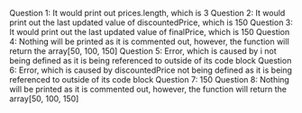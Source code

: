 Question 1: It would print out prices.length, which is 3
Question 2: It would print out the last updated value of discountedPrice, which is 150
Question 3: It would print out the last updated value of finalPrice, which is 150
Question 4: Nothing will be printed as it is commented out, however, the function will return the array[50, 100, 150]
Question 5: Error, which is caused by i not being defined as it is being referenced to outside of its code block
Question 6: Error, which is caused by discountedPrice not being defined as it is being referenced to outside of its code block
Question 7: 150
Question 8: Nothing will be printed as it is commented out, however, the function will return the array[50, 100, 150]